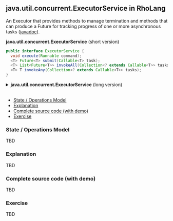 ## java.util.concurrent.ExecutorService in RhoLang

An Executor that provides methods to manage termination and methods that can produce a Future for tracking progress of one or more asynchronous tasks ([javadoc](https://docs.oracle.com/javase/9/docs/api/java/util/concurrent/ExecutorService.html)).

**java.util.concurrent.ExecutorService** (short version)   
```java
public interface ExecutorService {  
  void execute(Runnable command);
  <T> Future<T> submit(Callable<T> task);
  <T> List<Future<T>> invokeAll(Collection<? extends Callable<T>> tasks);  
  <T> T invokeAny(Collection<? extends Callable<T>> tasks);
}
```

<details><summary><b>java.util.concurrent.ExecutorService</b> (long version)</summary><p>
  
```java
public interface ExecutorService {
  
  // Executes the given command at some time in the future.
  void execute(Runnable command);

  // Submits a value-returning task for execution and returns 
  // a Future representing the pending results of the task.
  <T> Future<T> submit(Callable<T> task);

  // Executes the given tasks, returning a list of Futures 
  // holding their status and results when all complete.
  <T> List<Future<T>> invokeAll(Collection<? extends Callable<T>> tasks);
  
  // Executes the given tasks, returning the result of one that has completed.  
  <T> T invokeAny(Collection<? extends Callable<T>> tasks)ж 
}
```
</p></details><br/>

- [State / Operations Model](#state--operations-model)
- [Explanation](#explanation)
- [Complete source code (with demo)](#complete-source-code-with-demo)
- [Exercise](#exercise)

### State / Operations Model
TBD

### Explanation
TBD

### Complete source code (with demo)
TBD

### Exercise
TBD
